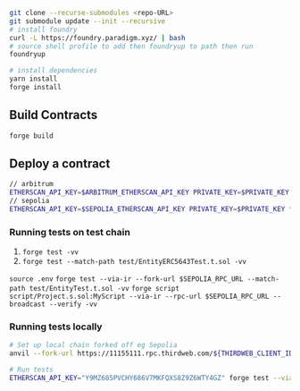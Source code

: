 
```bash
git clone --recurse-submodules <repo-URL>
git submodule update --init --recursive
# install foundry
curl -L https://foundry.paradigm.xyz/ | bash
# source shell profile to add then foundryup to path then run
foundryup

# install dependencies
yarn install
forge install
```

## Build Contracts

```bash
forge build
```

## Deploy a contract

```bash
// arbitrum
ETHERSCAN_API_KEY=$ARBITRUM_ETHERSCAN_API_KEY PRIVATE_KEY=$PRIVATE_KEY forge script script/Project.s.sol:MyScript --via-ir --rpc-url https://42161.rpc.thirdweb.com/$THIRDWEB_TOKEN --broadcast --verify -vv
// sepolia
ETHERSCAN_API_KEY=$SEPOLIA_ETHERSCAN_API_KEY PRIVATE_KEY=$PRIVATE_KEY forge script script/CrossChainPay.s.sol:MyScript --via-ir --rpc-url https://11155111.rpc.thirdweb.com/$THIRDWEB_TOKEN --broadcast --verify -vv
```

### Running tests on test chain

1. `forge test -vv`
2. `forge test --match-path test/EntityERC5643Test.t.sol -vv`

`source .env`
`forge test --via-ir --fork-url $SEPOLIA_RPC_URL --match-path test/EntityTest.t.sol -vv`
`forge script script/Project.s.sol:MyScript --via-ir --rpc-url $SEPOLIA_RPC_URL --broadcast --verify -vv`

### Running tests locally

```bash
# Set up local chain forked off eg Sepolia
anvil --fork-url https://11155111.rpc.thirdweb.com/${THIRDWEB_CLIENT_ID}

# Run tests
ETHERSCAN_API_KEY="Y9MZ685PVCHY686V7MKFQXS8Z9Z6WTY4GZ" forge test --via-ir --fork-url 127.0.0.1:8545 --match-path test/ProjectTest.t.sol -vvvv
```
